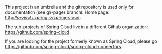 This project is an umbrella and the git repository is used only for
documentation (see gh-pages branch). Home page: http://projects.spring.io/spring-cloud.

The sub-projects of Spring Cloud live in a different Github
organization: https://github.com/spring-cloud

If you are looking for the project formerly known as Spring Cloud, please 
go https://github.com/spring-cloud/spring-cloud-connectors.
